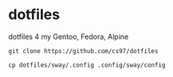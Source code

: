 # dotfiles

dotfiles 4 my Gentoo, Fedora, Alpine

```
git clone https://github.com/cs97/dotfiles
```

```
cp dotfiles/sway/.config .config/sway/config 
```

